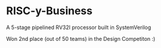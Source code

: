 # RISC-y-Business
A 5-stage pipelined RV32I processor built in SystemVerilog

Won 2nd place (out of 50 teams) in the Design Competiton :)
